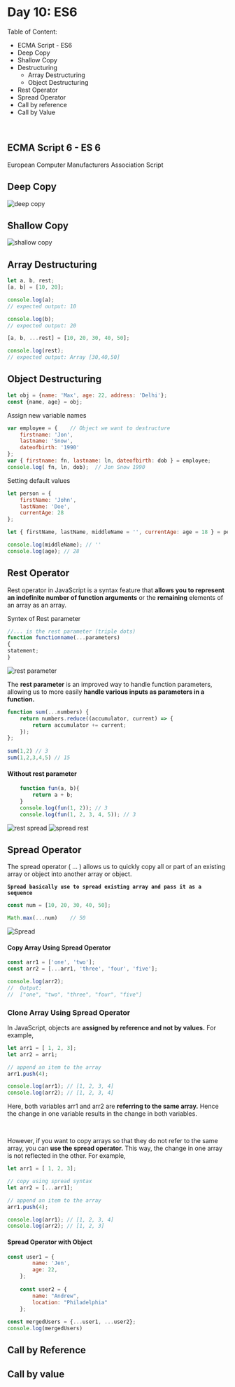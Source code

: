 
# Day 10: ES6 

Table of Content:

- ECMA Script - ES6
- Deep Copy 
- Shallow Copy
- Destructuring 
    - Array Destructuring
    - Object Destructuring
- Rest Operator 
- Spread Operator
- Call by reference 
- Call by Value

<br>

## ECMA Script 6 - ES 6 
European Computer Manufacturers Association Script

## Deep Copy

 ![deep copy](https://github.com/ahsan-chy/100-Days-of-JavaScript-Challange/assets/85479513/f7e6202b-6e80-4029-a2d7-5fb15ae17c5e)


## Shallow Copy

![shallow copy](https://github.com/ahsan-chy/100-Days-of-JavaScript-Challange/assets/85479513/57f9a0b7-b13e-47d3-91bf-316262b2ee9a)


## Array Destructuring

```javascript
let a, b, rest;
[a, b] = [10, 20];

console.log(a);
// expected output: 10

console.log(b);
// expected output: 20

[a, b, ...rest] = [10, 20, 30, 40, 50];

console.log(rest);
// expected output: Array [30,40,50]
```

## Object Destructuring

```javascript
let obj = {name: 'Max', age: 22, address: 'Delhi'};
const {name, age} = obj;
```

Assign new variable names


```javascript
var employee = {    // Object we want to destructure
    firstname: 'Jon',
    lastname: 'Snow',
    dateofbirth: '1990'
};
var { firstname: fn, lastname: ln, dateofbirth: dob } = employee;
console.log( fn, ln, dob);  // Jon Snow 1990

```

Setting default values

```javascript
let person = {
    firstName: 'John',
    lastName: 'Doe',
    currentAge: 28
};

let { firstName, lastName, middleName = '', currentAge: age = 18 } = person;

console.log(middleName); // ''
console.log(age); // 28

```


## Rest Operator

Rest operator in JavaScript is a syntax feature that **allows you to represent an indefinite number of function arguments** or the **remaining** elements of an array as an array. 

Syntex of Rest parameter
```javascript
//... is the rest parameter (triple dots)
function functionname(...parameters)
{
statement;
}
```
![rest parameter](https://encrypted-tbn0.gstatic.com/images?q=tbn:ANd9GcQ631fgxrHzjDMJ4-tjymsZwkW2KUBqjMPQBw&usqp=CAU)

The **rest parameter** is an improved way to handle function parameters, allowing us to more easily **handle various inputs as parameters in a function.**

```javascript
function sum(...numbers) {
	return numbers.reduce((accumulator, current) => {
		return accumulator += current;
	});
};
 
sum(1,2) // 3
sum(1,2,3,4,5) // 15
```
#### Without rest parameter
```javascript
	function fun(a, b){
		return a + b;
	}
	console.log(fun(1, 2)); // 3
	console.log(fun(1, 2, 3, 4, 5)); // 3			

```
![rest spread](https://i.ytimg.com/vi/qMlReipXP5A/maxresdefault.jpg)
![spread rest](https://i.redd.it/erej5eai49o91.jpg)


## Spread Operator

The spread operator ( ... ) allows us to quickly copy all or part of an existing array or object into another array or object.


**`Spread basically use to spread existing array and pass it as a sequence`**


```javascript
const num = [10, 20, 30, 40, 50];

Math.max(...num)    // 50
```

![Spread](https://ucarecdn.com/3e867836-35e6-4403-bb92-f8125c843efd/)

#### Copy Array Using Spread Operator

```javascript
const arr1 = ['one', 'two'];
const arr2 = [...arr1, 'three', 'four', 'five'];

console.log(arr2); 
//  Output:
//  ["one", "two", "three", "four", "five"]
```

### Clone Array Using Spread Operator

In JavaScript, objects are **assigned by reference and not by values.** For example,
```javascript
let arr1 = [ 1, 2, 3];
let arr2 = arr1;

// append an item to the array
arr1.push(4);

console.log(arr1); // [1, 2, 3, 4]
console.log(arr2); // [1, 2, 3, 4]
```
Here, both variables arr1 and arr2 are **referring to the same array.** Hence the change in one variable results in the change in both variables.


<br>

However, if you want to copy arrays so that they do not refer to the same array, you can **use the spread operator.** This way, the change in one array is not reflected in the other. For example,

```javascript
let arr1 = [ 1, 2, 3];

// copy using spread syntax
let arr2 = [...arr1];

// append an item to the array
arr1.push(4);

console.log(arr1); // [1, 2, 3, 4]
console.log(arr2); // [1, 2, 3]
```



#### Spread Operator with Object

```javascript
const user1 = {
        name: 'Jen',
        age: 22,
    };
      
    const user2 = {
        name: "Andrew",
        location: "Philadelphia"
    };
      
const mergedUsers = {...user1, ...user2};
console.log(mergedUsers)
```


## Call by Reference 



## Call by value
